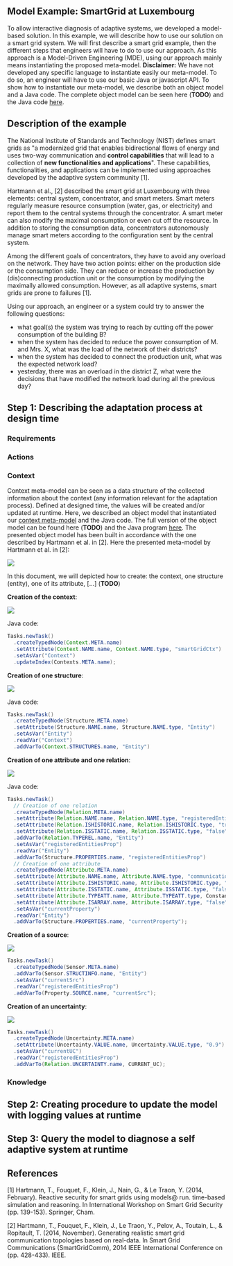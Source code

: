 Model Example: SmartGrid at Luxembourg
--------------------------------------

To allow interactive diagnosis of adaptive systems, we developed a model-based solution.
In this example, we will describe how to use our solution on a smart grid system.
We will first describe a smart grid example, then the different steps that engineers will have to do to use our approach.
As this approach is a Model-Driven Engineering (MDE), using our approach mainly means instantiating the proposed meta-model.
**Disclaimer:** We have not developed any specific language to instantiate easily our meta-model. To do so, an engineer will have to use our basic Java or javascript API.
To show how to instantiate our meta-model, we describe both an object model and a Java code. The complete object model can be seen here (**TODO**) and the Java code [here](src/main/java).

## Description of the example

The National Institute of Standards and Technology (NIST) defines smart grids as "a modernized grid that enables bidirectional flows of energy and uses two-way communication and **control capabilities** that will lead to a collection of **new functionalities and applications**".
These capabilities, functionalities, and applications can be implemented using approaches developed by the adaptive system community [1].

Hartmann et al., [2] described the smart grid at Luxembourg with three elements: central system, concentrator, and smart meters.
Smart meters regularly measure resource consumption (water, gas, or electricity) and report them to the central systems through the concentrator.
A smart meter can also modify the maximal consumption or even cut off the resource.
In addition to storing the consumption data, concentrators autonomously manage smart meters according to the configuration sent by the central system.

Among the different goals of concentrators, they have to avoid any overload on the network.
They have two action points: either on the production side or the consumption side.
They can reduce or increase the production by (dis)connecting production unit or the consumption by modifying the maximally allowed consumption.
However, as all adaptive systems, smart grids are prone to failures [1].

Using our approach, an engineer or a system could try to answer the following questions:

- what goal(s) the system was trying to reach by cutting off the power consumption of the building B?
- when the system has decided to reduce the power consumption of M. and Mrs. X, what was the load of the network of their districts?
- when the system has decided to connect the production unit, what was the expected network load?
- yesterday, there was an overload in the district Z, what were the decisions that have modified the network load during all the previous day?

## Step 1: Describing the adaptation process at design time

### Requirements

### Actions

### Context

<!-- ![](img/contextModel.svg) -->

Context meta-model can be seen as a data structure of the collected information about the context (any information relevant for the adaptation process).
Defined at designed time, the values will be created and/or updated at runtime.
Here, we described an object model that instantiated our [context meta-model](../../README.md#graphical-version) and the Java code.
The full version of the object model can be found here (**TODO**) and the Java program [here](src/main/java/snt/das/model/example/smartgrid/context/ContextGen.java).
The presented object model has been built in accordance with the one described by Hartmann et al. in [2].
Here the presented meta-model by Hartmann et al. in [2]:

![](https://raw.githubusercontent.com/thomashartmann/smartgrid-topology-generator/master/lu.snt.smartgrid-topology-generator.model/meta-model.png)

In this document, we will depicted how to create: the context, one structure (entity), one of its attribute, [...] (**TODO**)

**Creation of the context**:

![](img/context-mm-context.svg)

Java code:
```java
Tasks.newTask()
  .createTypedNode(Context.META.name)
  .setAttribute(Context.NAME.name, Context.NAME.type, "smartGridCtx")
  .setAsVar("Context")
  .updateIndex(Contexts.META.name);
```

**Creation of one structure**:

![](img/context-mm-structure.svg)

Java code:
```java
Tasks.newTask()
  .createTypedNode(Structure.META.name)
  .setAttribute(Structure.NAME.name, Structure.NAME.type, "Entity")
  .setAsVar("Entity")
  .readVar("Context")
  .addVarTo(Context.STRUCTURES.name, "Entity")
```

**Creation of one attribute and one relation**:

![](img/context-mm-property.svg)

Java code:
```java
Tasks.newTask()
  // Creation of one relation
  .createTypedNode(Relation.META.name)
  .setAttribute(Relation.NAME.name, Relation.NAME.type, "registeredEntities")
  .setAttribute(Relation.ISHISTORIC.name, Relation.ISHISTORIC.type, "true")
  .setAttribute(Relation.ISSTATIC.name, Relation.ISSTATIC.type, "false")
  .addVarTo(Relation.TYPEREL.name, "Entity")
  .setAsVar("registeredEntitiesProp")
  .readVar("Entity")
  .addVarTo(Structure.PROPERTIES.name, "registeredEntitiesProp")
  // Creation of one attribute
  .createTypedNode(Attribute.META.name)
  .setAttribute(Attribute.NAME.name, Attribute.NAME.type, "communicationActive")
  .setAttribute(Attribute.ISHISTORIC.name, Attribute.ISHISTORIC.type, "true")
  .setAttribute(Attribute.ISSTATIC.name, Attribute.ISSTATIC.type, "false")
  .setAttribute(Attribute.TYPEATT.name, Attribute.TYPEATT.type, Constants.TYPE_BOOLEAN)
  .setAttribute(Attribute.ISARRAY.name, Attribute.ISARRAY.type, "false")
  .setAsVar("currentProperty")
  .readVar("Entity")
  .addVarTo(Structure.PROPERTIES.name, "currentProperty");
```

**Creation of a source**:

![](img/context-mm-source.svg)

```java
Tasks.newTask()
  .createTypedNode(Sensor.META.name)
  .addVarTo(Sensor.STRUCTINFO.name, "Entity")
  .setAsVar("currentSrc")
  .readVar("registeredEntitiesProp")
  .addVarTo(Property.SOURCE.name, "currentSrc");
```

**Creation of an uncertainty**:

![](img/context-mm-uc.svg)

```java
Tasks.newTask()
  .createTypedNode(Uncertainty.META.name)
  .setAttribute(Uncertainty.VALUE.name, Uncertainty.VALUE.type, "0.9")
  .setAsVar("currentUC")
  .readVar("registeredEntitiesProp")
  .addVarTo(Relation.UNCERTAINTY.name, CURRENT_UC);
```





### Knowledge

## Step 2: Creating procedure to update the model with logging values at runtime

## Step 3: Query the model to diagnose a self adaptive system at runtime


## References

[1] Hartmann, T., Fouquet, F., Klein, J., Nain, G., & Le Traon, Y. (2014, February). Reactive security for smart grids using models@ run. time-based simulation and reasoning. In International Workshop on Smart Grid Security (pp. 139-153). Springer, Cham.

[2] Hartmann, T., Fouquet, F., Klein, J., Le Traon, Y., Pelov, A., Toutain, L., & Ropitault, T. (2014, November). Generating realistic smart grid communication topologies based on real-data. In Smart Grid Communications (SmartGridComm), 2014 IEEE International Conference on (pp. 428-433). IEEE.
